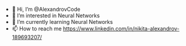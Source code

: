 - 👋 Hi, I’m @AlexandrovCode
- 👀 I’m interested in Neural Networks
- 🌱 I’m currently learning Neural Networks
- 📫 How to reach me https://www.linkedin.com/in/nikita-alexandrov-189693207/

<!---
AlexandrovCode/AlexandrovCode is a ✨ special ✨ repository because its `README.md` (this file) appears on your GitHub profile.
You can click the Preview link to take a look at your changes.
--->
